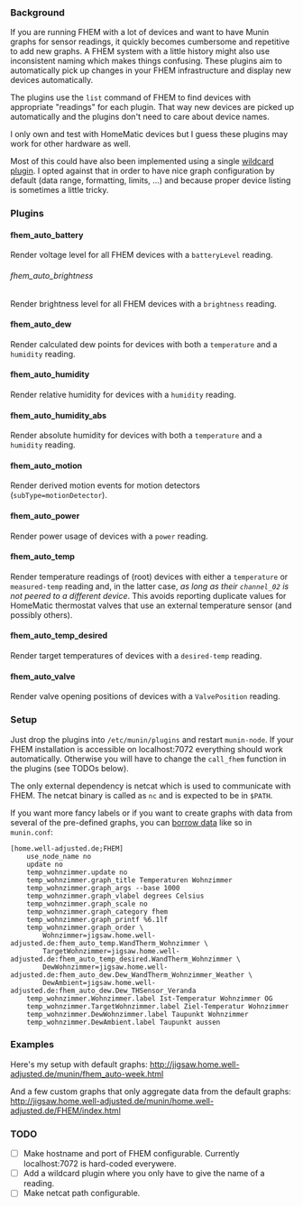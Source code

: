### Background

If you are running FHEM with a lot of devices and want to have Munin
graphs for sensor readings, it quickly becomes cumbersome and repetitive
to add new graphs. A FHEM system with a little history might also use
inconsistent naming which makes things confusing. These plugins aim to
automatically pick up changes in your FHEM infrastructure and display
new devices automatically.

The plugins use the `list` command of FHEM to find devices with
appropriate "readings" for each plugin. That way new devices are picked
up automatically and the plugins don't need to care about device names.

I only own and test with HomeMatic devices but I guess these plugins may
work for other hardware as well. 

Most of this could have also been implemented using a single [wildcard
plugin](http://munin.readthedocs.org/en/latest/tutorial/wildcard-plugins.html).
I opted against that in order to have nice graph configuration by
default (data range, formatting, limits, …) and because proper device
listing is sometimes a little tricky.


### Plugins

#### fhem_auto_battery

Render voltage level for all FHEM devices with a `batteryLevel` reading.

###### fhem_auto_brightness

Render brightness level for all FHEM devices with a `brightness` reading.

#### fhem_auto_dew

Render calculated dew points for devices with both a `temperature` and a `humidity` reading.

#### fhem_auto_humidity

Render relative humidity for devices with a `humidity` reading.

#### fhem_auto_humidity_abs

Render absolute humidity for devices with both a `temperature` and a `humidity` reading.

#### fhem_auto_motion

Render derived motion events for motion detectors (`subType=motionDetector`). 

#### fhem_auto_power

Render power usage of devices with a `power` reading.

#### fhem_auto_temp

Render temperature readings of (root) devices with either a `temperature` or `measured-temp` reading and, in the latter case, *as long as their `channel_02` is not peered to a different device*. This avoids reporting duplicate values for HomeMatic thermostat valves that use an external temperature sensor (and possibly others).

#### fhem_auto_temp_desired

Render target temperatures of devices with a `desired-temp` reading.

#### fhem_auto_valve

Render valve opening positions of devices with a `ValvePosition` reading.

### Setup

Just drop the plugins into `/etc/munin/plugins` and restart `munin-node`. If your FHEM installation is accessible on localhost:7072 everything should work automatically. Otherwise you will have to change the `call_fhem` function in the plugins (see TODOs below).

The only external dependency is netcat which is used to communicate with FHEM. The netcat binary is called as `nc` and is expected to be in `$PATH`.

If you want more fancy labels or if you want to create graphs with data from several of the pre-defined graphs, you can [borrow data](http://munin-monitoring.org/wiki/LoaningData) like so in `munin.conf`:

```
[home.well-adjusted.de;FHEM]
    use_node_name no
    update no
    temp_wohnzimmer.update no
    temp_wohnzimmer.graph_title Temperaturen Wohnzimmer
    temp_wohnzimmer.graph_args --base 1000
    temp_wohnzimmer.graph_vlabel degrees Celsius
    temp_wohnzimmer.graph_scale no
    temp_wohnzimmer.graph_category fhem
    temp_wohnzimmer.graph_printf %6.1lf
    temp_wohnzimmer.graph_order \
        Wohnzimmer=jigsaw.home.well-adjusted.de:fhem_auto_temp.WandTherm_Wohnzimmer \
        TargetWohnzimmer=jigsaw.home.well-adjusted.de:fhem_auto_temp_desired.WandTherm_Wohnzimmer \
        DewWohnzimmer=jigsaw.home.well-adjusted.de:fhem_auto_dew.Dew_WandTherm_Wohnzimmer_Weather \
        DewAmbient=jigsaw.home.well-adjusted.de:fhem_auto_dew.Dew_THSensor_Veranda
    temp_wohnzimmer.Wohnzimmer.label Ist-Temperatur Wohnzimmer OG
    temp_wohnzimmer.TargetWohnzimmer.label Ziel-Temperatur Wohnzimmer
    temp_wohnzimmer.DewWohnzimmer.label Taupunkt Wohnzimmer
    temp_wohnzimmer.DewAmbient.label Taupunkt aussen
```

### Examples

Here's my setup with default graphs:
http://jigsaw.home.well-adjusted.de/munin/fhem_auto-week.html

And a few custom graphs that only aggregate data from the default graphs:
http://jigsaw.home.well-adjusted.de/munin/home.well-adjusted.de/FHEM/index.html

### TODO

- [ ] Make hostname and port of FHEM configurable. Currently localhost:7072 is hard-coded everywere.
- [ ] Add a wildcard plugin where you only have to give the name of a reading.
- [ ] Make netcat path configurable.
